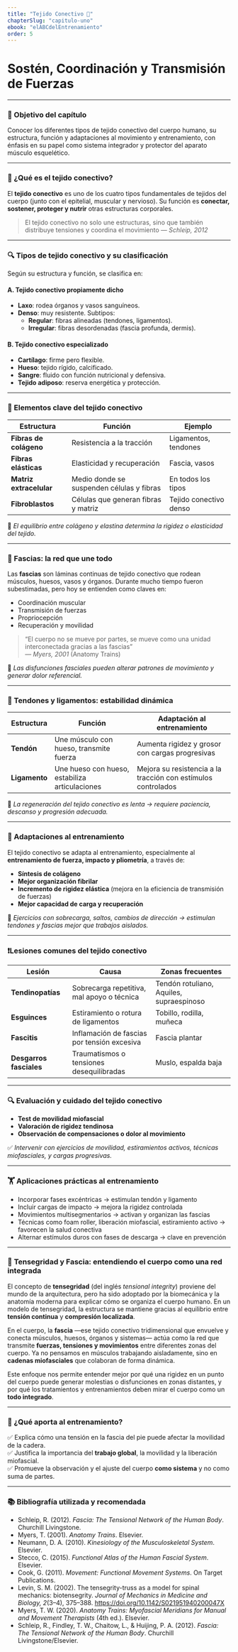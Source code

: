 ```yaml
---
title: "Tejido Conectivo 🧵"
chapterSlug: "capitulo-uno"
ebook: "elABCdelEntrenamiento"
order: 5
---
```


# Sostén, Coordinación y Transmisión de Fuerzas

---

### 🎯 Objetivo del capítulo

Conocer los diferentes tipos de tejido conectivo del cuerpo humano, su estructura, función y adaptaciones al movimiento y entrenamiento, con énfasis en su papel como sistema integrador y protector del aparato músculo esquelético.

---

### 🧠 ¿Qué es el tejido conectivo?

El **tejido conectivo** es uno de los cuatro tipos fundamentales de tejidos del cuerpo (junto con el epitelial, muscular y nervioso). Su función es **conectar, sostener, proteger y nutrir** otras estructuras corporales.

> El tejido conectivo no solo une estructuras, sino que también distribuye tensiones y coordina el movimiento
> — *Schleip, 2012*

---

### 🔍 Tipos de tejido conectivo y su clasificación

Según su estructura y función, se clasifica en:

#### A. **Tejido conectivo propiamente dicho**

- **Laxo**: rodea órganos y vasos sanguíneos.  
- **Denso**: muy resistente. Subtipos:
  - **Regular**: fibras alineadas (tendones, ligamentos).  
  - **Irregular**: fibras desordenadas (fascia profunda, dermis).

#### B. **Tejido conectivo especializado**

- **Cartílago**: firme pero flexible.  
- **Hueso**: tejido rígido, calcificado.  
- **Sangre**: fluido con función nutricional y defensiva.  
- **Tejido adiposo**: reserva energética y protección.

---

### 🔗 Elementos clave del tejido conectivo

| Estructura          | Función                                | Ejemplo                 |
|---------------------|----------------------------------------|--------------------------|
| **Fibras de colágeno** | Resistencia a la tracción              | Ligamentos, tendones     |
| **Fibras elásticas**   | Elasticidad y recuperación             | Fascia, vasos            |
| **Matriz extracelular**| Medio donde se suspenden células y fibras | En todos los tipos       |
| **Fibroblastos**       | Células que generan fibras y matriz    | Tejido conectivo denso   |

📌 *El equilibrio entre colágeno y elastina determina la rigidez o elasticidad del tejido.*

---

### 🧵 Fascias: la red que une todo

Las **fascias** son láminas continuas de tejido conectivo que rodean músculos, huesos, vasos y órganos. Durante mucho tiempo fueron subestimadas, pero hoy se entienden como claves en:

- Coordinación muscular  
- Transmisión de fuerzas  
- Propriocepción  
- Recuperación y movilidad

> “El cuerpo no se mueve por partes, se mueve como una unidad interconectada gracias a las fascias”  
> — *Myers, 2001* (Anatomy Trains)

📌 *Las disfunciones fasciales pueden alterar patrones de movimiento y generar dolor referencial.*

---

### 🧱 Tendones y ligamentos: estabilidad dinámica

| Estructura     | Función                                   | Adaptación al entrenamiento                        |
|----------------|--------------------------------------------|----------------------------------------------------|
| **Tendón**     | Une músculo con hueso, transmite fuerza    | Aumenta rigidez y grosor con cargas progresivas    |
| **Ligamento**  | Une hueso con hueso, estabiliza articulaciones | Mejora su resistencia a la tracción con estímulos controlados |

🛑 *La regeneración del tejido conectivo es lenta → requiere paciencia, descanso y progresión adecuada.*

---

### 🧬 Adaptaciones al entrenamiento

El tejido conectivo se adapta al entrenamiento, especialmente al **entrenamiento de fuerza, impacto y pliometría**, a través de:

- **Síntesis de colágeno**  
- **Mejor organización fibrilar**  
- **Incremento de rigidez elástica** (mejora en la eficiencia de transmisión de fuerzas)  
- **Mejor capacidad de carga y recuperación**

📍 *Ejercicios con sobrecarga, saltos, cambios de dirección → estimulan tendones y fascias mejor que trabajos aislados.*

---

### ❗Lesiones comunes del tejido conectivo

| Lesión              | Causa                                       | Zonas frecuentes                    |
|---------------------|---------------------------------------------|-------------------------------------|
| **Tendinopatías**   | Sobrecarga repetitiva, mal apoyo o técnica  | Tendón rotuliano, Aquiles, supraespinoso |
| **Esguinces**       | Estiramiento o rotura de ligamentos         | Tobillo, rodilla, muñeca            |
| **Fascitis**        | Inflamación de fascias por tensión excesiva | Fascia plantar                      |
| **Desgarros fasciales** | Traumatismos o tensiones desequilibradas | Muslo, espalda baja                 |

---

### 🔍 Evaluación y cuidado del tejido conectivo

- **Test de movilidad miofascial**  
- **Valoración de rigidez tendinosa**  
- **Observación de compensaciones o dolor al movimiento**

✅ *Intervenir con ejercicios de movilidad, estiramientos activos, técnicas miofasciales, y cargas progresivas.*

---

### 🏋️ Aplicaciones prácticas al entrenamiento

- Incorporar fases excéntricas → estimulan tendón y ligamento  
- Incluir cargas de impacto → mejora la rigidez controlada  
- Movimientos multisegmentarios → activan y organizan las fascias  
- Técnicas como foam roller, liberación miofascial, estiramiento activo → favorecen la salud conectiva  
- Alternar estímulos duros con fases de descarga → clave en prevención  

---

### 📘 **Tensegridad y Fascia: entendiendo el cuerpo como una red integrada**

El concepto de **tensegridad** (del inglés *tensional integrity*) proviene del mundo de la arquitectura, pero ha sido adoptado por la biomecánica y la anatomía moderna para explicar cómo se organiza el cuerpo humano. En un modelo de tensegridad, la estructura se mantiene gracias al equilibrio entre **tensión continua** y **compresión localizada**.

En el cuerpo, la **fascia** —ese tejido conectivo tridimensional que envuelve y conecta músculos, huesos, órganos y sistemas— actúa como la red que transmite **fuerzas, tensiones y movimientos** entre diferentes zonas del cuerpo. Ya no pensamos en músculos trabajando aisladamente, sino en **cadenas miofasciales** que colaboran de forma dinámica.

Este enfoque nos permite entender mejor por qué una rigidez en un punto del cuerpo puede generar molestias o disfunciones en zonas distantes, y por qué los tratamientos y entrenamientos deben mirar el cuerpo como un **todo integrado**.

---

### 🔬 ¿Qué aporta al entrenamiento?

✅ Explica cómo una tensión en la fascia del pie puede afectar la movilidad de la cadera.  
✅ Justifica la importancia del **trabajo global**, la movilidad y la liberación miofascial.  
✅ Promueve la observación y el ajuste del cuerpo **como sistema** y no como suma de partes.

---

### 📚 Bibliografía utilizada y recomendada

- Schleip, R. (2012). *Fascia: The Tensional Network of the Human Body*. Churchill Livingstone.  
- Myers, T. (2001). *Anatomy Trains*. Elsevier.  
- Neumann, D. A. (2010). *Kinesiology of the Musculoskeletal System*. Elsevier.  
- Stecco, C. (2015). *Functional Atlas of the Human Fascial System*. Elsevier.  
- Cook, G. (2011). *Movement: Functional Movement Systems*. On Target Publications.  
- Levin, S. M. (2002). The tensegrity-truss as a model for spinal mechanics: biotensegrity. *Journal of Mechanics in Medicine and Biology, 2*(3–4), 375–388. https://doi.org/10.1142/S021951940200047X  
- Myers, T. W. (2020). *Anatomy Trains: Myofascial Meridians for Manual and Movement Therapists* (4th ed.). Elsevier.  
- Schleip, R., Findley, T. W., Chaitow, L., & Huijing, P. A. (2012). *Fascia: The Tensional Network of the Human Body*. Churchill Livingstone/Elsevier.
